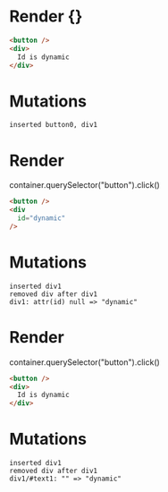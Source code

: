 # Render {}
```html
<button />
<div>
  Id is dynamic
</div>
```

# Mutations
```
inserted button0, div1
```


# Render 
container.querySelector("button").click()

```html
<button />
<div
  id="dynamic"
/>
```

# Mutations
```
inserted div1
removed div after div1
div1: attr(id) null => "dynamic"
```


# Render 
container.querySelector("button").click()

```html
<button />
<div>
  Id is dynamic
</div>
```

# Mutations
```
inserted div1
removed div after div1
div1/#text1: "" => "dynamic"
```